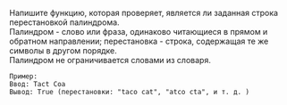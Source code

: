 Напишите функцию, которая проверяет, является ли заданная строка перестановкой палиндрома.  
Палиндром - слово или фраза, одинаково читающиеся в прямом и обратном направлении;
перестановка - строка, содержащая те же символы в другом порядке.  
Палиндром не ограничивается словами из словаря.

```
Пример:
Ввод: Tact Coa
Вывод: True (перестановки: "taco cat", "atco cta", и т. д. )
```
